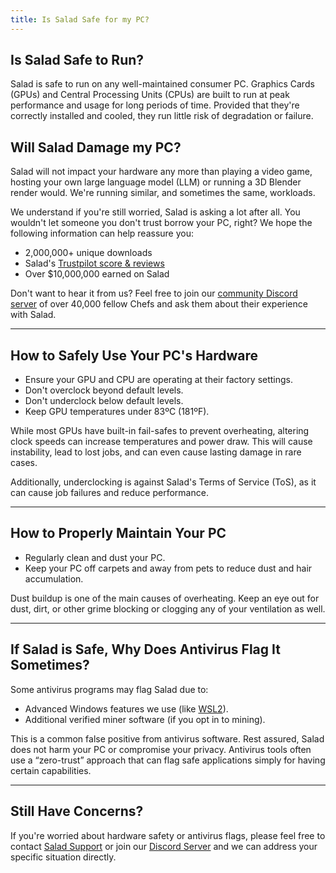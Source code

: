```yaml
---
title: Is Salad Safe for my PC?
---
```


## Is Salad Safe to Run?

Salad is safe to run on any well-maintained consumer PC. Graphics Cards (GPUs) and Central Processing Units (CPUs) are
built to run at peak performance and usage for long periods of time. Provided that they're correctly installed and
cooled, they run little risk of degradation or failure.

## Will Salad Damage my PC?

Salad will not impact your hardware any more than playing a video game, hosting your own large language model (LLM) or
running a 3D Blender render would. We're running similar, and sometimes the same, workloads.

We understand if you're still worried, Salad is asking a lot after all. You wouldn't let someone you don't trust borrow
your PC, right? We hope the following information can help reassure you:

- 2,000,000+ unique downloads
- Salad's [Trustpilot score &amp; reviews](https://www.trustpilot.com/review/salad.com)
- Over $10,000,000 earned on Salad

Don't want to hear it from us? Feel free to join our [community Discord server](http://discord.gg/salad) of over 40,000
fellow Chefs and ask them about their experience with Salad.

---

## How to Safely Use Your PC's Hardware

- Ensure your GPU and CPU are operating at their factory settings.
- Don't overclock beyond default levels.
- Don't underclock below default levels.
- Keep GPU temperatures under 83ºC (181ºF).

While most GPUs have built-in fail-safes to prevent overheating, altering clock speeds can increase temperatures and
power draw. This will cause instability, lead to lost jobs, and can even cause lasting damage in rare cases.

Additionally, underclocking is against Salad's Terms of Service (ToS), as it can cause job failures and reduce
performance.

---

## How to Properly Maintain Your PC

- Regularly clean and dust your PC.
- Keep your PC off carpets and away from pets to reduce dust and hair accumulation.

Dust buildup is one of the main causes of overheating. Keep an eye out for dust, dirt, or other grime blocking or
clogging any of your ventilation as well.

---

## If Salad is Safe, Why Does Antivirus Flag It Sometimes?

Some antivirus programs may flag Salad due to:

- Advanced Windows features we use (like [WSL2](/docs/FAQ/Jobs/265-what-is-wsl)).
- Additional verified miner software (if you opt in to mining).

This is a common false positive from antivirus software. Rest assured, Salad does not harm your PC or compromise your
privacy. Antivirus tools often use a “zero-trust” approach that can flag safe applications simply for having certain
capabilities.

---

## Still Have Concerns?

If you're worried about hardware safety or antivirus flags, please feel free to contact
[Salad Support](/docs/Guides/Your-PC/216-how-to-create-a-support-ticket) or join our
[Discord Server](https://discord.gg/salad) and we can address your specific situation directly.
